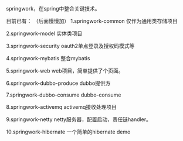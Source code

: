 springwork，在spring中整合关键技术。

目前已有： （后面慢慢加）
1.springwork-common
	仅作为通用类存储项目
	
2.springwork-model
	实体类项目
	
3.springwork-security
	oauth2单点登录及授权码模式等
	
4.springwork-mybatis
	整合mybatis
	
5.springwork-web
	web项目，简单提供了个页面。
	
6.springwork-dubbo-produce
	dubbo提供方
	
7.springwork-dubbo-consume
	dubbo-consume
	
8.springwork-activemq
	activemq接收处理项目
	
9.springwork-netty
	netty服务器，配置启动，责任链handler。

10.springwork-hibernate
    一个简单的hibernate demo
